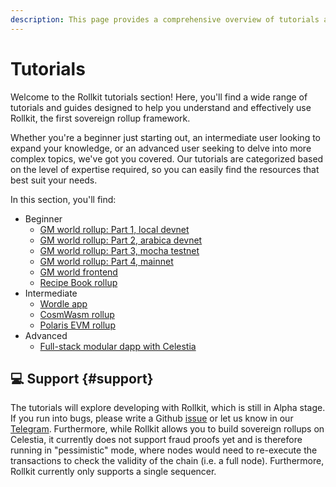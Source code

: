 ```yaml
---
description: This page provides a comprehensive overview of tutorials available for Rollkit.
---
```


# Tutorials

Welcome to the Rollkit tutorials section! Here, you'll find a wide range of
tutorials and guides designed to help you understand and effectively use
Rollkit, the first sovereign rollup framework.

Whether you're a beginner just starting out, an intermediate user looking
to expand your knowledge, or an advanced user seeking to delve into more
complex topics, we've got you covered. Our tutorials are categorized based
on the level of expertise required, so you can easily find the resources
that best suit your needs.

In this section, you'll find:

* Beginner
  * [GM world rollup: Part 1, local devnet](/tutorials/gm-world.md)
  * [GM world rollup: Part 2, arabica devnet](/tutorials/gm-world-arabica-testnet.md)
  * [GM world rollup: Part 3, mocha testnet](/tutorials/gm-world-mocha-testnet.md)
  * [GM world rollup: Part 4, mainnet](/tutorials/gm-world-mainnet.md)
  * [GM world frontend](/tutorials/gm-world-frontend.md)
  * [Recipe Book rollup](/tutorials/recipe-book.md)
* Intermediate
  * [Wordle app](/tutorials/wordle.md)
  * [CosmWasm rollup](/tutorials/cosmwasm.md)
  * [Polaris EVM rollup](/tutorials/polaris-evm.md)
* Advanced
  * [Full-stack modular dapp with Celestia](https://docs.celestia.org/developers/full-stack-modular-development-guide)

## 💻 Support {#support}

The tutorials will explore developing with Rollkit,
which is still in Alpha stage. If you run into bugs, please write a Github
[issue](https://github.com/rollkit/docs/issues/new)
or let us know in our [Telegram](https://t.me/rollkit).
Furthermore, while Rollkit allows you to build sovereign rollups
on Celestia, it currently does not support fraud proofs yet and is
therefore running in "pessimistic" mode, where nodes would need to
re-execute the transactions to check the validity of the chain
(i.e. a full node). Furthermore, Rollkit currently only supports
a single sequencer.
